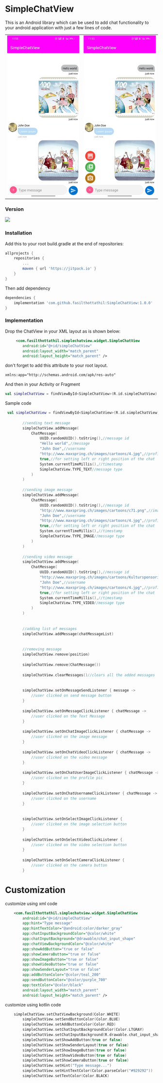 # SimpleChatView

This is an Android library which can be used to add chat functionality to your android application with just a few lines of code.


<table>
  <tr>
    <td>
       <img src="https://raw.githubusercontent.com/fasilthottathil/SimpleChatView/master/assets/1.jpeg" width="300">
    </td>
    <td>
     <img src="https://raw.githubusercontent.com/fasilthottathil/SimpleChatView/master/assets/2.jpeg" width="300">
    </td>
  </tr>
</table>

### Version
[![](https://jitpack.io/v/fasilthottathil/SimpleChatView.svg)](https://jitpack.io/#fasilthottathil/SimpleChatView)



### Installation
Add this to your root build.gradle at the end of repositories:
```gradle
allprojects {
	repositories {
		...
		maven { url 'https://jitpack.io' }
	}
}
```

Then add dependency
```gradle
dependencies {
	implementation 'com.github.fasilthottathil:SimpleChatView:1.0.0'
}
```

### Implementation

Drop the ChatView in your XML layout as is shown below:
```xml
     <com.fasilthottathil.simplechatview.widget.SimpleChatView
        android:id="@+id/simpleChatView"
        android:layout_width="match_parent"
        android:layout_height="match_parent" />

```
don't forget to add this attribute to your root layout.
```xml
xmlns:app="http://schemas.android.com/apk/res-auto"
```
And then in your Activity or Fragment
```kotlin
val simpleChatView = findViewById<SimpleChatView>(R.id.simpleChatView)
```
Sample code
```kotlin
 val simpleChatView = findViewById<SimpleChatView>(R.id.simpleChatView)

        //sending text message
        simpleChatView.addMessage(
            ChatMessage(
                UUID.randomUUID().toString(),//message id
                "Hello world",//message
                "John Doe",//username
                "http://www.maxspring.ch/images/cartoons/4.jpg",//profile url
                true,//for setting left or right position of the chat
                System.currentTimeMillis(),//timestamp
                SimpleChatView.TYPE_TEXT//message type
            )
        )

        //sending image message
        simpleChatView.addMessage(
            ChatMessage(
                UUID.randomUUID().toString(),//message id
                "http://www.maxspring.ch/images/cartoons/c71.png",//image url
                "John Doe",//username
                "http://www.maxspring.ch/images/cartoons/4.jpg",//profile url
                true,//for setting left or right position of the chat
                System.currentTimeMillis(),//timestamp
                SimpleChatView.TYPE_IMAGE//message type
            )
        )

        //sending video message
        simpleChatView.addMessage(
            ChatMessage(
                UUID.randomUUID().toString(),//message id
                "http://www.maxspring.ch/images/cartoons/Kultursponsoring.jpg",//video url
                "John Doe",//username
                "http://www.maxspring.ch/images/cartoons/4.jpg",//profile url
                true,//for setting left or right position of the chat
                System.currentTimeMillis(),//timestamp
                SimpleChatView.TYPE_VIDEO//message type
            )
        )


        //adding list of messages
        simpleChatView.addMessage(chatMessageList)


        //removing message
        simpleChatView.remove(position)

        simpleChatView.remove(ChatMessage())

        simpleChatView.clearMessages()//clears all the added messages


        simpleChatView.setOnMessageSendListener { message ->
            //user clicked on send message button
        }

        simpleChatView.setOnMessageClickListener { chatMessage ->
            //user clicked on the Text Message
        }

        simpleChatView.setOnChatImageClickListener { chatMessage ->
            //user clicked on the image message
        }

        simpleChatView.setOnChatVideoClickListener { chatMessage ->
            //user clicked on the video message
        }

        simpleChatView.setOnChatUserImageClickListener { chatMessage ->
            //user clicked on the profile pic
        }

        simpleChatView.setOnChatUsernameClickListener { chatMessage ->
            //user clicked on the username
        }


        simpleChatView.setOnSelectImageClickListener {
            //user clicked on the image selection button
        }

        simpleChatView.setOnSelectVideoClickListener {
            //user clicked on the video selection button
        }

        simpleChatView.setOnSelectCameraClickListener {
            //user clicked on the camera button
        }
```

# Customization

customize using xml code
```xml
    <com.fasilthottathil.simplechatview.widget.SimpleChatView
        android:id="@+id/simpleChatView"
        app:hint="Type message"
        app:hintTextColor="@android:color/darker_gray"
        app:chatInputBackgroundColor="@color/white"
        app:chatInputBackground="@drawable/chat_input_shape"
        app:chatViewBackgroundColor="@color/white"
        app:showAddButton="true or false"
        app:showCameraButton="true or false"
        app:showImageButton="true or false"
        app:showVideoButton="true or false"
        app:showSenderLayout="true or false"
        app:addButtonColor="@color/teal_200"
        app:sendButtonColor="@color/purple_700"
        app:textColor="@color/black"
        android:layout_width="match_parent"
        android:layout_height="match_parent" />
```
customize using kotlin code

```kotlin
 	simpleChatView.setChatViewBackground(Color.WHITE)
        simpleChatView.setSendButtonColor(Color.BLUE)
        simpleChatView.setAddButtonColor(Color.RED)
        simpleChatView.setChatInputBackgroundColor(Color.LTGRAY)
        simpleChatView.setChatInputBackground(R.drawable.chat_input_shape)
        simpleChatView.setShowAddButton(true or false)
        simpleChatView.setShowSenderLayout(true or false)
        simpleChatView.setShowImageButton(true or false)
        simpleChatView.setShowVideoButton(true or false)
        simpleChatView.setShowCameraButton(true or false)
        simpleChatView.setHint("Type message...")
        simpleChatView.setHintTextColor(Color.parseColor("#929292"))
        simpleChatView.setTextColor(Color.BLACK)
```

